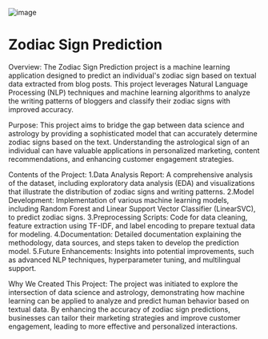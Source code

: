 ![image](https://github.com/user-attachments/assets/6dab48cd-e02b-4b83-9638-427a0dd59975)

# Zodiac Sign Prediction

Overview:
The Zodiac Sign Prediction project is a machine learning application designed to predict an individual's zodiac sign based on textual data extracted from blog posts. This project leverages Natural Language Processing (NLP) techniques and machine learning algorithms to analyze the writing patterns of bloggers and classify their zodiac signs with improved accuracy.

Purpose:
This project aims to bridge the gap between data science and astrology by providing a sophisticated model that can accurately determine zodiac signs based on the text. Understanding the astrological sign of an individual can have valuable applications in personalized marketing, content recommendations, and enhancing customer engagement strategies.

Contents of the Project:
1.Data Analysis Report: A comprehensive analysis of the dataset, including exploratory data analysis (EDA) and visualizations that illustrate the distribution of zodiac signs and writing patterns.
2.Model Development: Implementation of various machine learning models, including Random Forest and Linear Support Vector Classifier (LinearSVC), to predict zodiac signs.
3.Preprocessing Scripts: Code for data cleaning, feature extraction using TF-IDF, and label encoding to prepare textual data for modeling.
4.Documentation: Detailed documentation explaining the methodology, data sources, and steps taken to develop the prediction model.
5.Future Enhancements: Insights into potential improvements, such as advanced NLP techniques, hyperparameter tuning, and multilingual support.

Why We Created This Project:
The project was initiated to explore the intersection of data science and astrology, demonstrating how machine learning can be applied to analyze and predict human behavior based on textual data. By enhancing the accuracy of zodiac sign predictions, businesses can tailor their marketing strategies and improve customer engagement, leading to more effective and personalized interactions.
